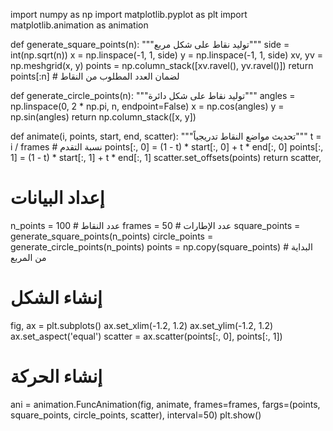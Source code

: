 import numpy as np
import matplotlib.pyplot as plt
import matplotlib.animation as animation

def generate_square_points(n):
    """توليد نقاط على شكل مربع"""
    side = int(np.sqrt(n))
    x = np.linspace(-1, 1, side)
    y = np.linspace(-1, 1, side)
    xv, yv = np.meshgrid(x, y)
    points = np.column_stack([xv.ravel(), yv.ravel()])
    return points[:n]  # لضمان العدد المطلوب من النقاط

def generate_circle_points(n):
    """توليد نقاط على شكل دائرة"""
    angles = np.linspace(0, 2 * np.pi, n, endpoint=False)
    x = np.cos(angles)
    y = np.sin(angles)
    return np.column_stack([x, y])

def animate(i, points, start, end, scatter):
    """تحديث مواضع النقاط تدريجياً"""
    t = i / frames  # نسبة التقدم
    points[:, 0] = (1 - t) * start[:, 0] + t * end[:, 0]
    points[:, 1] = (1 - t) * start[:, 1] + t * end[:, 1]
    scatter.set_offsets(points)
    return scatter,

# إعداد البيانات
n_points = 100  # عدد النقاط
frames = 50  # عدد الإطارات
square_points = generate_square_points(n_points)
circle_points = generate_circle_points(n_points)
points = np.copy(square_points)  # البداية من المربع

# إنشاء الشكل
fig, ax = plt.subplots()
ax.set_xlim(-1.2, 1.2)
ax.set_ylim(-1.2, 1.2)
ax.set_aspect('equal')
scatter = ax.scatter(points[:, 0], points[:, 1])

# إنشاء الحركة
ani = animation.FuncAnimation(fig, animate, frames=frames, fargs=(points, square_points, circle_points, scatter), interval=50)
plt.show()
